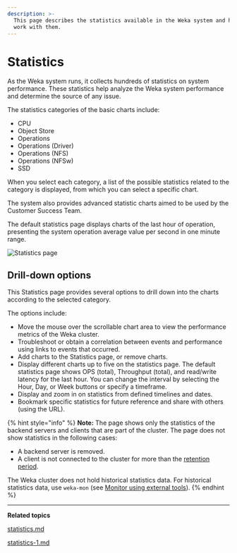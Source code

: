 ```yaml
---
description: >-
  This page describes the statistics available in the Weka system and how to
  work with them.
---
```


# Statistics

As the Weka system runs, it collects hundreds of statistics on system performance. These statistics help analyze the Weka system performance and determine the source of any issue.

The statistics categories of the basic charts include:

* CPU
* Object Store
* Operations
* Operations (Driver)
* Operations (NFS)
* Operations (NFSw)
* SSD

When you select each category, a list of the possible statistics related to the category is displayed, from which you can select a specific chart.

The system also provides advanced statistic charts aimed to be used by the Customer Success Team.

The default statistics page displays charts of the last hour of operation, presenting the system operation average value per second in one minute range.

![Statistics page](../../.gitbook/assets/wmng\_statistics\_overview.gif)

## **Drill-down options**

This Statistics page provides several options to drill down into the charts according to the selected category.

The options include:

* Move the mouse over the scrollable chart area to view the performance metrics of the Weka cluster.
* Troubleshoot or obtain a correlation between events and performance using links to events that occurred.
* Add charts to the Statistics page, or remove charts.
* Display different charts up to five on the statistics page. The default statistics page shows OPS (total), Throughput (total), and read/write latency for the last hour. You can change the interval by selecting the Hour, Day, or Week buttons or specify a timeframe.
* Display and zoom in on statistics from defined timelines and dates.
* Bookmark specific statistics for future reference and share with others (using the URL).

{% hint style="info" %}
**Note:** The page shows only the statistics of the backend servers and clients that are part of the cluster. The page does not show statistics in the following cases:

* A backend server is removed.
* A client is not connected to the cluster for more than the [retention period](statistics-1.md#set-statistics-retention).

The Weka cluster does not hold historical statistics data. For historical statistics data, use `weka-mon` (see [Monitor using external tools](../../appendix/external-monitoring.md)).
{% endhint %}

****

**Related topics**

[statistics.md](statistics.md "mention")

[statistics-1.md](statistics-1.md "mention")
